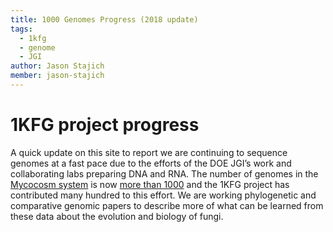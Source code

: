 ```yaml
---
title: 1000 Genomes Progress (2018 update)
tags:
  - 1kfg
  - genome
  - JGI
author: Jason Stajich
member: jason-stajich
---
```


# 1KFG project progress

A quick update on this site to report we are continuing to sequence genomes at a fast pace due to the efforts of the DOE JGI’s work and collaborating labs preparing DNA and RNA. The number of genomes in the [Mycocosm system](http://jgi.doe.gov/fungi) is now [more than 1000](https://genome.jgi.doe.gov/fungi/fungi.info.html) and the 1KFG project has contributed many hundred to this effort. We are working phylogenetic and comparative genomic papers to describe more of what can be learned from these data about the evolution and biology of fungi.
